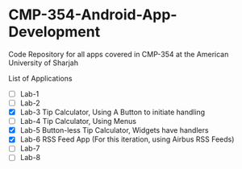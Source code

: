 # CMP-354-Android-App-Development
Code Repository for all apps covered in CMP-354 at the American University of Sharjah

List of Applications 
- [ ] Lab-1
- [ ] Lab-2
- [X] Lab-3 Tip Calculator, Using A Button to initiate handling
- [ ] Lab-4 Tip Calculator, Using Menus
- [X] Lab-5 Button-less Tip Calculator, Widgets have handlers
- [X] Lab-6 RSS Feed App (For this iteration, using Airbus RSS Feeds) 
- [ ] Lab-7
- [ ] Lab-8

